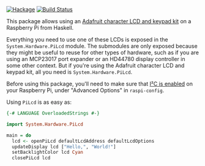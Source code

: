 [![Hackage](https://img.shields.io/hackage/v/pi-lcd.svg)](https://hackage.haskell.org/package/pi-lcd)
[![Build Status](https://travis-ci.org/ppelleti/pi-lcd.svg?branch=master)](https://travis-ci.org/ppelleti/pi-lcd)

This package allows using an
[Adafruit character LCD and keypad kit][1] on a Raspberry Pi from
Haskell.

Everything you need to use one of these LCDs is exposed in the
`System.Hardware.PiLcd` module.  The submodules are only exposed
because they might be useful to reuse for other types of hardware,
such as if you are using an MCP23017 port expander or an HD44780
display controller in some other context.  But if you're using the
Adafruit character LCD and keypad kit, all you need is
`System.Hardware.PiLcd`.

Before using this package, you'll need to make sure that
[I²C is enabled][2] on your Raspberry Pi, under "Advanced Options" in
`raspi-config`.

Using `PiLcd` is as easy as:

```haskell
{-# LANGUAGE OverloadedStrings #-}

import System.Hardware.PiLcd

main = do
  lcd <- openPiLcd defaultLcdAddress defaultLcdOptions
  updateDisplay lcd ["Hello,", "World!"]
  setBacklightColor lcd Cyan
  closePiLcd lcd
```

[1]: https://www.adafruit.com/categories/808
[2]: https://learn.adafruit.com/adafruits-raspberry-pi-lesson-4-gpio-setup/configuring-i2c
